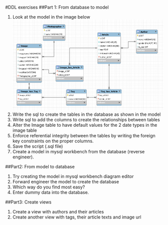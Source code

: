 #DDL exercises
##Part 1: From database to model
1. Look at the model in the image below
![text](../img/model.png)
2. Write the sql to create the tables in the database as shown in the model
3. Write sql to add the columns to create the relationships between tables
4. Alter the Image table to have default values for the 2 date types in the image table
5. Enforce referential integrity between the tables by writing the foreign key constraints on the proper columns.
6. Save the script (.sql file)
7. Create a model in mysql workbench from the database (reverse engineer).

##Part2: From model to database
1. Try creating the model in mysql workbench diagram editor
2. Forward engineer the model to create the database
3. Which way do you find most easy?
4. Enter dummy data into the database.

##Part3: Create views
1. Create a view with authors and their articles
2. Create another view with tags, their article texts and image url
